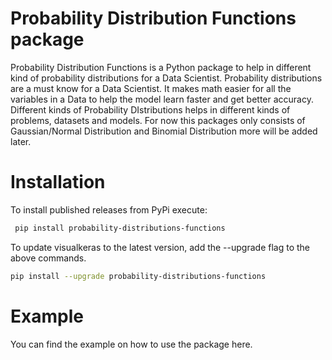 # Probability Distribution Functions package
Probability Distribution Functions is a Python package to help in different kind of probability distributions for a Data Scientist. Probability distributions are a must know for a Data Scientist. It makes math easier for all the variables in a Data to help the model learn faster and get better accuracy. Different kinds of Probability DIstributions helps in different kinds of problems, datasets and models. For now this packages only consists of Gaussian/Normal Distribution and  Binomial Distribution more will be added later.
# Installation
To install published releases from PyPi execute:
```bash
 pip install probability-distributions-functions
```
To update visualkeras to the latest version, add the --upgrade flag to the above commands.
```bash
pip install --upgrade probability-distributions-functions
```
# Example
You can find the example on how to use the package here.
